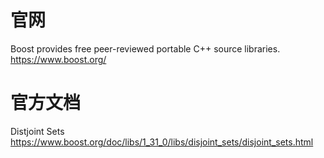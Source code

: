 
# 官网

Boost provides free peer-reviewed portable C++ source libraries. https://www.boost.org/

# 官方文档

Distjoint Sets https://www.boost.org/doc/libs/1_31_0/libs/disjoint_sets/disjoint_sets.html
